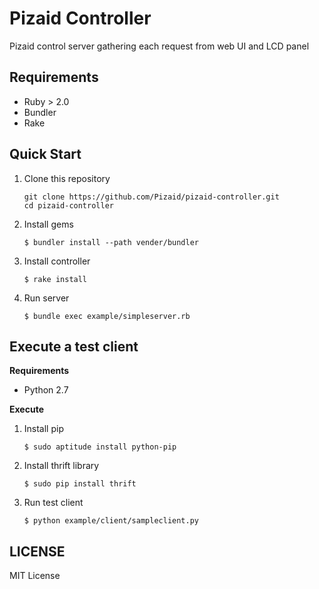 Pizaid Controller
====

Pizaid control server gathering each request from web UI and LCD panel

Requirements
----
* Ruby > 2.0
* Bundler
* Rake

Quick Start
----
1. Clone this repository
   ```
   git clone https://github.com/Pizaid/pizaid-controller.git
   cd pizaid-controller
   ```
   
2. Install gems
   ```
   $ bundler install --path vender/bundler
   ```
   
3. Install controller
   ```
   $ rake install
   ```
   
4. Run server
   ```
   $ bundle exec example/simpleserver.rb
   ```

Execute a test client
----

__Requirements__
* Python 2.7

__Execute__
1. Install pip
   ```
   $ sudo aptitude install python-pip
   ```
   
2. Install thrift library
   ```
   $ sudo pip install thrift
   ```
   
3. Run test client
   ```
   $ python example/client/sampleclient.py
   ```


LICENSE
---
MIT License
